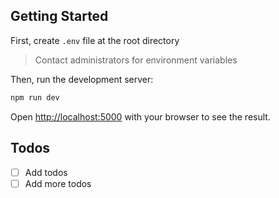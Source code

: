 ## Getting Started

First, create `.env` file at the root directory

> Contact administrators for environment variables

Then, run the development server:

```bash
npm run dev
```

Open [http://localhost:5000](http://localhost:5000) with your browser to see the result.

## Todos

- [ ] Add todos
- [ ] Add more todos
